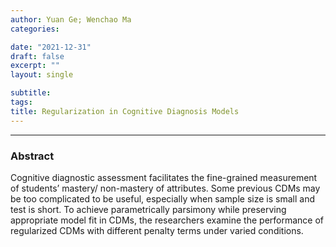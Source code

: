 ```yaml
---
author: Yuan Ge; Wenchao Ma
categories:

date: "2021-12-31"
draft: false
excerpt: ""
layout: single

subtitle: 
tags:
title: Regularization in Cognitive Diagnosis Models
---
```


---

### Abstract

Cognitive diagnostic assessment facilitates the fine-grained measurement of students’ mastery/ non-mastery of attributes. Some previous CDMs may be too complicated to be useful, especially when sample size is small and test is short. To achieve parametrically parsimony while preserving appropriate model fit in CDMs, the researchers examine the performance of regularized CDMs with different penalty terms under varied conditions.